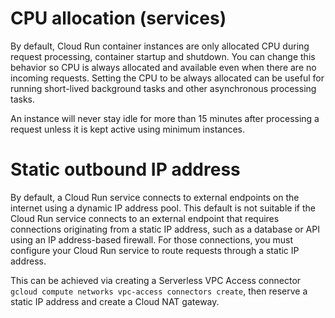 
# CPU allocation (services) 

By default, Cloud Run container instances are only allocated CPU during request processing, container startup and shutdown. 
You can change this behavior so CPU is always allocated and available even when there are no incoming requests. Setting the CPU to be always allocated can be useful for running short-lived background tasks and other asynchronous processing tasks.

An instance will never stay idle for more than 15 minutes after processing a request unless it is kept active using minimum instances.

# Static outbound IP address 

By default, a Cloud Run service connects to external endpoints on the internet using a dynamic IP address pool. This default is not suitable if the Cloud Run service connects to an external endpoint that requires connections originating from a static IP address, such as a database or API using an IP address-based firewall. For those connections, you must configure your Cloud Run service to route requests through a static IP address.

This can be achieved via creating a Serverless VPC Access connector `gcloud compute networks vpc-access connectors create`, then reserve a static IP address and create a Cloud NAT gateway.